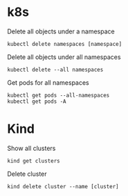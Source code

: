 # k8s
Delete all objects under a namespace
```
kubectl delete namespaces [namespace]
```

Delete all objects under all namespaces
```
kubectl delete --all namespaces
```

Get pods for all namespaces
```
kubectl get pods --all-namespaces
kubectl get pods -A
```


# Kind
Show all clusters
```
kind get clusters
```

Delete cluster
```
kind delete cluster --name [cluster]
```


